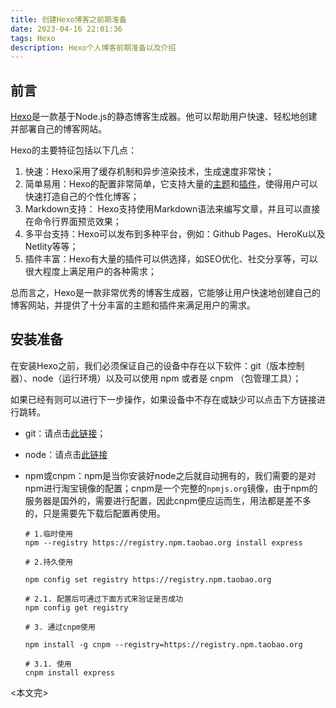 ```yaml
---
title: 创建Hexo博客之前期准备
date: 2023-04-16 22:01:36
tags: Hexo
description: Hexo个人博客前期准备以及介绍
---
```


## 前言

[Hexo](https://hexo.io/zh-cn/index.html)是一款基于Node.js的静态博客生成器。他可以帮助用户快速、轻松地创建并部署自己的博客网站。

Hexo的主要特征包括以下几点：

1. 快速：Hexo采用了缓存机制和异步渲染技术，生成速度非常快；
2. 简单易用：Hexo的配置非常简单，它支持大量的[主题](https://hexo.io/themes/)和[插件](https://hexo.io/plugins/)，使得用户可以快速打造自己的个性化博客；
3. Markdown支持： Hexo支持使用Markdown语法来编写文章，并且可以直接在命令行界面预览效果；
4. 多平台支持：Hexo可以发布到多种平台，例如：Github Pages、HeroKu以及Netlity等等；
5. 插件丰富：Hexo有大量的插件可以供选择，如SEO优化、社交分享等，可以很大程度上满足用户的各种需求；

总而言之，Hexo是一款非常优秀的博客生成器，它能够让用户快速地创建自己的博客网站，并提供了十分丰富的主题和插件来满足用户的需求。

## 安装准备

在安装Hexo之前，我们必须保证自己的设备中存在以下软件：git（版本控制器）、node（运行环境）以及可以使用 npm 或者是 cnpm （包管理工具）；

如果已经有则可以进行下一步操作，如果设备中不存在或缺少可以点击下方链接进行跳转。

- git：请点击[此链接](https://git-scm.com/)；

- node：请点击[此链接](https://nodejs.org/zh-cn)

- npm或cnpm：npm是当你安装好node之后就自动拥有的，我们需要的是对npm进行淘宝镜像的配置；cnpm是一个完整的`npmjs.org`镜像，由于npm的服务器是国外的，需要进行配置，因此cnpm便应运而生，用法都是差不多的，只是需要先下载后配置再使用。

  ```
  # 1.临时使用
  npm --registry https://registry.npm.taobao.org install express
  
  # 2.持久使用
  
  npm config set registry https://registry.npm.taobao.org
  
  # 2.1. 配置后可通过下面方式来验证是否成功
  npm config get registry
  
  # 3. 通过cnpm使用
  
  npm install -g cnpm --registry=https://registry.npm.taobao.org
  
  # 3.1. 使用
  cnpm install express 
  ```

<本文完>
